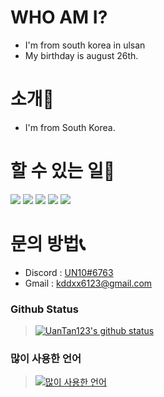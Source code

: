 # WHO AM I?
 - I'm from south korea in ulsan
 - My birthday is august 26th.

# 소개📢
- I'm from South Korea.

# 할 수 있는 일🔧
<img src="https://img.shields.io/badge/Python-3766AB?style=flat-square&logo=Python&logoColor=white"/></a>
<img src="https://img.shields.io/badge/Kotlin-A566FF?style=flat-square&logo=Kotlin&logoColor=white"/></a>
<img src="https://img.shields.io/badge/CSharp-238120?style=flat-square&logo=CSharp&logoColor=white"/></a>
<img src="https://img.shields.io/badge/AdobePremierePro-9999FF?style=flat-square&logo=AdobePremierePro&logoColor=white"/></a>
<img src="https://img.shields.io/badge/Github-181717?style=flat-square&logo=Github&logoColor=white"/></a>

# 문의 방법📞
- Discord : [UN10#6763](https://discord.com/users/445529063528857611)
- Gmail : kddxx6123@gmail.com

### Github Status
> [![UanTan123's github status](https://github-readme-stats.vercel.app/api?username=UanTan123)](https://github.com/UanTan123)

### 많이 사용한 언어
> [![많이 사용한 언어](https://github-readme-stats.vercel.app/api/top-langs/?username=UanTan123)](https://github.com/UanTan123)
